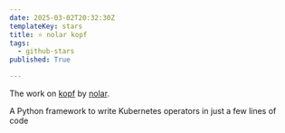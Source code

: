 ```yaml
---
date: 2025-03-02T20:32:30Z
templateKey: stars
title: ⭐ nolar kopf
tags:
  - github-stars
published: True

---
```


The work on [kopf](https://github.com/nolar/kopf) by [nolar](https://github.com/nolar).

A Python framework to write Kubernetes operators in just a few lines of code
